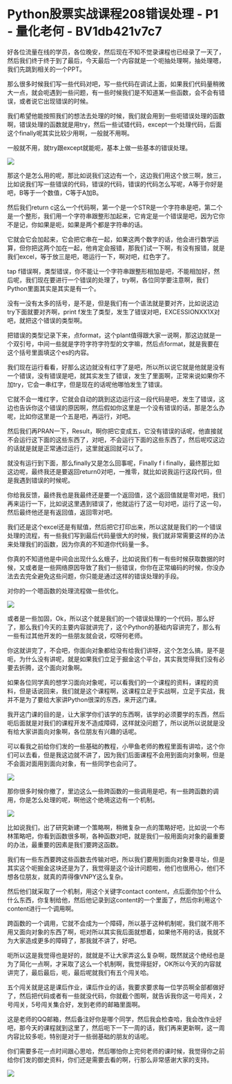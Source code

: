 # Python股票实战课程208错误处理 - P1 - 量化老何 - BV1db421v7c7

好各位流量在线的学员，各位晚安，然后现在不知不觉录课程也已经录了一天了，然后我们终于终于到了最后，今天最后一个内容就是一个呃抽处理啊，抽处理嗯，我们先跳到相关的一个PPT。

那么很多时候我们写一些代码对吧，写一些代码在调试上面，如果我们代码量稍微大一点，就会呃遇到一些问题，有一些时候我们是不知道某一些函数，会不会有错误，或者说它出现错误的时候。

我们希望他能按照我们的想法去处理的时候，我们就会用到一些呃错误处理的函数啊，错误处理的函数就是用try，然后一些试错代码，except一个处理代码，后面这个finally呢其实比较少用啊，一般就不用啊。

一般就不用，就try跟except就能呃，基本上做一些基本的错误处理。

![](img/5621b7ad540be9bf37c04e2061c1d86b_1.png)

那这个是怎么用的呢，那比如说我们这边有一个，这边我们用这个放三啊，放三，比如说我们写一些错误的代码，错误的代码，错误的代码怎么写呢，A等于你好是吧，B等于一个数值，C等于A加B。

然后我们return c这么一个代码啊，第一个是一个STR是一个字符串是吧，第二个是一个整形，我们用一个字符串跟整形加起来，它肯定是一个错误是吧，因为它你不是记，你如果是呃，如果是两个都是字符串的话。

它就会它会加起来，它会把它串在一起，如果这两个数字的话，他会进行数学运算，但你把这两个加在一起，他肯定会报错，那我们试一下啊，有没有报错，就是我们excel，等于放三是吧，嗯运行一下，啊对吧，红色字了。

tap f错误啊，类型错误，你不能让一个字符串跟整形相加是吧，不能相加好，然后呢，我们现在要进行一个错误的处理了，try啊，各位同学要注意啊，我们Python里面其实是其实是有一个。

没有一没有太多的括号，是不是，但是我们有一个语法就是要对齐，比如说这边try下面就要对齐啊，print f发生了类型，发生了错误对吧，EXCESSIONXX1X对吧，就把这个错误的类型啊。

把错误的类型记录下来，点format，这个plant值得跟大家一说啊，那这边就是一个双引号，中间一些就是字符字符字符型的文字嘛，然后点format，就是我要在这个括号里面填这个es的内容。

我们现在运行看看，好那么这边就没有红字了是吧，所以所以说它就是他就是没有一个错误，没有错误是吧，就其实发生了错误，发生了里面啊，正常来说如果你不加try，它会一串红字，但是现在的话呢他哪怕发生了错误。

它就不会一堆红字，它就会自动的跳到这边运行这一段代码是吧，发生了错误，这边也告诉你这个错误的原因啊，然后假如你这里是一个没有错误的话，那是怎么办呢，比如你这里是一个五是吧，再运行，对吧。

然后我们再PRAN一下，Result，啊你把它变成五，它没有错误的话呢，他直接就不会运行这下面的这些东西了，对吧，不会运行下面的这些东西了，然后呢哎这边的话就是就是正常通过运行，这里就返回就可以了。

就没有运行到下面，那么finally又是怎么回事呢，Finally f i finally，最终那比如这边呢，最终我还是要返回return0对吧，一推零，就比如说我运行这段代码，但是我遇到错误的时候呢。

你给我反馈，最终我也是我最终还是要一个返回值，这个返回值就是零对吧，我们再来运行一下，比如说这里遇到错误了，他就运行了这一句对吧，运行了这一句，然后最终他还是有返回值，返回零对吧。

我们还是这个excel还是有赋值，然后把它打印出来，所以这就是我们的一个错误处理的流程，有一些我们写到最后代码量很大的时候，我们就非常需要这样的办法来处理我们的函数，因为你真的不知道你代码量一多。

你真的不知道他是中间会出现什么幺蛾子，比如说我们有一有些时候获取数据的时候，又或者是一些网络原因导致了我们一些错误，你你在正常编码的时候，你没办法去去完全避免这些问题，你只能是通过这样的错误处理的手段。

对你的一个嗯函数的处理流程做一些优化。

![](img/5621b7ad540be9bf37c04e2061c1d86b_3.png)

或者是一些加固，Ok，所以这个就是我们的一个错误处理的一个代码，那么好了，那么我们今天的主要内容就讲完了，这个Python的基础内容讲完了，那么有一些有过其他开发的一些朋友就会说，哎呀何老师。

你这就讲完了，不会吧，你面向对象都给没有给我们讲呀，这个怎怎么搞，是不是呃，为什么没有讲呢，就是如果我们立足于掘金这个平台，其实我觉得我们没有必要去折腾，这个面向对象啊。

如果各位同学真的想学习面向对象呢，可以看我们的一个课程的资料，课程的资料，但是话说回来，我们就是这个课程啊，这课程立足于实战啊，立足于实战，我并不是为了要给大家讲Python很深的东西，来开这门课。

我开这门课的目的是，让大家学你们该学的东西啊，该学的必须要学的东西，然后呃后面就是对我们的课程开发不造成障碍，这样就没问题了，所以说所以说就是没有给大家讲面向对象啊，各位朋友有兴趣的话呢。

可以看我之前给你们发的一些基础的教程，小甲鱼老师的教程里面有讲哈，这个你们可以去看，但是我这边就不讲了，因为我们后面课程不会用到面向对象啊，但是不会面对面用到面向对象，有一些同学也会问了。



![](img/5621b7ad540be9bf37c04e2061c1d86b_5.png)

那你很多时候你撤了，里边这么一些跨函数的一些调用是吧，有一些跨函数的调用，你是怎么处理的呢，啊他这个绝境这边有一个机制。



![](img/5621b7ad540be9bf37c04e2061c1d86b_7.png)

比如说我们，出了研究新建一个策略啊，稍微复杂一点的策略好吧，比如说一个布林策略吧，你看到函数很多啊，各种函数对吧，就是我们一般用面向对象的最重要的办法，最重要的因素是我们要跨这函数。

我们有一些东西要跨这些函数去传输对吧，所以我们要用到面向对象要寻址，但是其实这个呃掘金这块还是为了，我觉得是这个设计问题啦，他们也很用心，他们不想各位朋友，就真的弄得像VNPY这么复杂。

然后他们就采取了一个机制，用这个关键字contact content，点后面你加个什么什么东西，你复制给他，然后他记录到这content的一个里面了，然后你利用这个content进行一个调用啊。

跨函数的一个调用，它就不会成为一个障碍，所以基于这种机制呢，我们就不用不用又面向对象的东西了啊，呃对所以其实我后面就想着，如果他不用的话，我就不为大家造成更多的障碍了，那我就不讲了，好吧。

呃所以这是我觉得也是好的，就就是不让大家弄这么复杂啊，既然就这个绝经也是为了简化一点啊，才采取了这么一个机制啊，我觉得挺好，OK所以今天的内容就讲完了，最后最后，呃，最后呢就我们有五个闯关哈。

五个闯关就是这是课后作业，课后作业的话，我要求要求每一位学员啊全部都做好了，然后把代码或者有一些就没代码，你就截个图啊，就告诉我你这一号闯关，2号闯关，5号闯关集合好，发到老师的邮箱里面啊。

这是老师的QQ邮箱，然后备注好你是哪个同学，然后我会检查哈，我会改作业好吧，那今天的课程就到这里了，然后呃下一下一周的话，我们再来更新啊，这一周内容比较多呃，特别是对于一些弱基础的朋友的话呢。

你们需要多花一点时间跟心思哈，然后哪怕你上完何老师的课时候，我觉得你之前给你们发的御史资料，你们还是需要去看的啊，行那么非常感谢大家的支持。



![](img/5621b7ad540be9bf37c04e2061c1d86b_9.png)